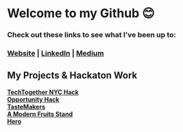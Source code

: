 
# Welcome to my Github 😊  

### Check out these links to see what I've been up to:  

### [Website](https://malinda.dev/) | [LinkedIn](https://www.linkedin.com/in/malinda-lin/) | [Medium](https://medium.com/@xqmlin)

<h2>My Projects & Hackaton Work</h2>

<a href="https://github.com/malinda-lin/RainbowBunnies"><strong>TechTogether NYC Hack</strong></a>
<br>
<a href="https://github.com/2020-opportunity-hack/Team-04"><strong>Opportunity Hack</strong></a>
<br>
<a href="https://github.com/tastemakers-node-feratu/capstone1"><strong>TasteMakers</strong></a>
<br>
<a href="https://github.com/A-modern-fruit-shop-2001-tof232c/A-modern-fruit-stand"><strong>A Modern Fruits Stand</strong></a>
<br>
<a href="https://github.com/malinda-lin/Hero"><strong>Hero</strong></a>


